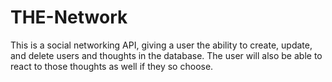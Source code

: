 # THE-Network
This is a social networking API, giving a user the ability to create, update, and delete users and thoughts in the database. The user will also be able to react to those thoughts as well if they so choose. 
